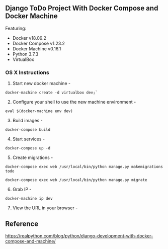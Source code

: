 ## Django ToDo Project With Docker Compose and Docker Machine

Featuring:

- Docker v18.09.2
- Docker Compose v1.23.2
- Docker Machine v0.16.1
- Python 3.7.3
- VirtualBox

### OS X Instructions

1. Start new docker machine - 
```
docker-machine create -d virtualbox dev;`
```

2. Configure your shell to use the new machine environment -
```
eval $(docker-machine env dev)
```

3. Build images - 
```
docker-compose build
```

4. Start services - 
```
docker-compose up -d
```

5. Create migrations - 
```
docker-compose exec web /usr/local/bin/python manage.py makemigrations todo

docker-compose exec web /usr/local/bin/python manage.py migrate
```

6. Grab IP - 
```
docker-machine ip dev
``` 

7. View the URL in your browser -

## Reference
https://realpython.com/blog/python/django-development-with-docker-compose-and-machine/